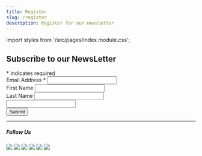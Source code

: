 ```yaml
---
title: Register
slug: /register
description: Register for our newsletter
---
```

import styles from '/src/pages/index.module.css';


<div className="row">
    <link href="//cdn-images.mailchimp.com/embedcode/classic-10_7.css" rel="stylesheet" type="text/css" />
    <div id="mc_embed_signup">
    <form action="https://opendatadsl.us20.list-manage.com/subscribe/post?u=94ab649e417c079356b26adc3&amp;id=582c506efa" method="post" id="mc-embedded-subscribe-form" name="mc-embedded-subscribe-form" className="validate" target="_blank" noValidate>
        <div id="mc_embed_signup_scroll">
            <h2>Subscribe to our NewsLetter</h2>
            <div className="indicates-required"><span className="asterisk">*</span> indicates required</div>
            <div className="mc-field-group">
                <label for="mce-EMAIL">Email Address  <span className="asterisk">*</span>
                </label>
                <input type="email" defaultValue="" name="EMAIL" className="required email" id="mce-EMAIL" />
            </div>
            <div className="mc-field-group">
                <label for="mce-FNAME">First Name </label>
                <input type="text" defaultValue="" name="FNAME" className="" id="mce-FNAME" />
            </div>
            <div className="mc-field-group">
                <label for="mce-LNAME">Last Name </label>
                <input type="text" defaultValue="" name="LNAME" className="" id="mce-LNAME" />
            </div>
            <div id="mce-responses" className="clear">
                <div className="response" id="mce-error-response" style={{display:"none"}}></div>
                <div className="response" id="mce-success-response" style={{display:"none"}}></div>
            </div>
            <div className={styles.mc_hidden} aria-hidden="true">
                <input type="text" name="b_94ab649e417c079356b26adc3_582c506efa" tabindex="-1" defaultValue="" />
            </div>
            <div className="clear">
                <input type="submit" defaultValue="Subscribe" name="subscribe" id="mc-embedded-subscribe" className="button" />
            </div>
        </div>
        <div id="mc_embed_signup_scroll">
            <hr />
            <h5>Follow Us</h5>
            <a href="https://twitter.com/opendatadsl" target="_blank" rel="noopener noreferrer" className="m-1"><img src="/img/social/Twitter.png" /></a>
            <a href="https://www.linkedin.com/company/opendatadsl" target="_blank" rel="noopener noreferrer" className="m-1"><img src="/img/social/LinkedIn.png" /></a>
            <a href="https://www.facebook.com/OpenDataDSL" target="_blank" rel="noopener noreferrer" className="m-1"><img src="/img/social/Facebook.png" /></a>
            <a href="https://www.pinterest.co.uk/OpenDataDSL" target="_blank" rel="noopener noreferrer" className="m-1"><img src="/img/social/Pinterest.png" /></a>
            <a href="https://www.instagram.com/opendatadsl" target="_blank" rel="noopener noreferrer" className="m-1"><img src="/img/social/Instagram.png" /></a>
            <a href="https://vimeo.com/user155861440" target="_blank" rel="noopener noreferrer" className="m-1"><img src="/img/social/Vimeo.png" /></a>
        </div>
    </form>
</div>
<script type='text/javascript' src='//s3.amazonaws.com/downloads.mailchimp.com/js/mc-validate.js'></script>
</div>


